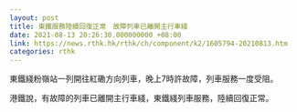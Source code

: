 ```yaml
---
layout: post
title: 東鐵服務陸續回復正常　故障列車已離開主行車綫
date: 2021-08-13 20:26:30.000000000 +08:00
link: https://news.rthk.hk/rthk/ch/component/k2/1605794-20210813.htm
categories: rthk
---
```


東鐵綫粉嶺站一列開往紅磡方向列車，晚上7時許故障，列車服務一度受阻。

港鐵說，有故障的列車已離開主行車綫，東鐵綫列車服務，陸續回復正常。

